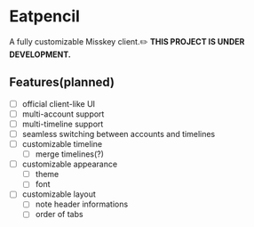 # Eatpencil

A fully customizable Misskey client.✏️
**THIS PROJECT IS UNDER DEVELOPMENT.**

## Features(planned)
- [ ] official client-like UI
- [ ] multi-account support
- [ ] multi-timeline support
- [ ] seamless switching between accounts and timelines
- [ ] customizable timeline
  - [ ] merge timelines(?)
- [ ] customizable appearance
  - [ ] theme
  - [ ] font
- [ ] customizable layout
  - [ ] note header informations
  - [ ] order of tabs
